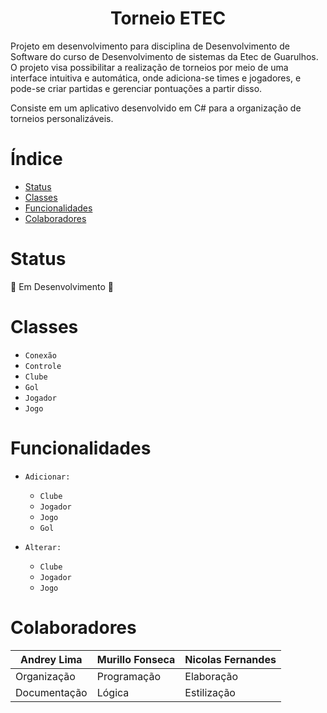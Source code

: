 <h1 align="center">Torneio ETEC</h1>
<p> Projeto em desenvolvimento para disciplina de Desenvolvimento de Software do curso de Desenvolvimento de sistemas da Etec de Guarulhos. O projeto visa possibilitar a realização de torneios por meio de uma interface intuitiva e automática, onde adiciona-se times e jogadores, e pode-se criar partidas e gerenciar pontuações a partir disso. </p>
<p>Consiste em um aplicativo desenvolvido em C# para a organização de torneios personalizáveis.</p>

  # Índice
  * [Status](#Status)
  * [Classes](#CLasses)
  * [Funcionalidades](#Funcionalidades)
  * [Colaboradores](#Colaboradores)
  
  # Status
  🚧 Em Desenvolvimento 🚧
  
  # Classes 
  - `Conexão`
  - `Controle`
  - `Clube`
  - `Gol`
  - `Jogador`
  - `Jogo`
  
  # Funcionalidades
  - `Adicionar:`
    - `Clube`
    - `Jogador`
    - `Jogo`
    - `Gol`
      
  - `Alterar:`
    - `Clube`
    - `Jogador`
    - `Jogo`

# Colaboradores
| Andrey Lima | Murillo Fonseca | Nicolas Fernandes |
|-------------|-----------------|-------------------|
| Organização | Programação | Elaboração     |
| Documentação | Lógica  |  Estilização |
